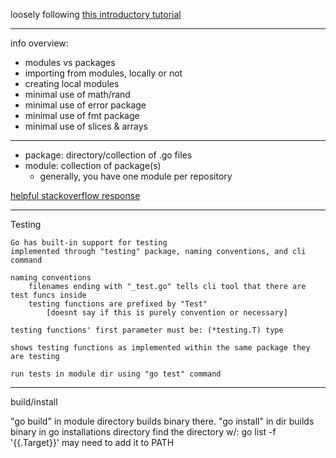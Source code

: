 
loosely following [this introductory tutorial](https://go.dev/doc/tutorial/create-module)

---

info overview:
- modules vs packages
- importing from modules, locally or not
- creating local modules
- minimal use of math/rand
- minimal use of error package
- minimal use of fmt package
- minimal use of slices & arrays

---

- package: directory/collection of .go files
- module: collection of package(s)
	- generally, you have one module per repository

[helpful stackoverflow response](https://stackoverflow.com/a/57314494)

---

Testing

	Go has built-in support for testing
	implemented through "testing" package, naming conventions, and cli command

	naming conventions
		filenames ending with "_test.go" tells cli tool that there are test funcs inside
		testing functions are prefixed by "Test"
			[doesnt say if this is purely convention or necessary]

	testing functions' first parameter must be: (*testing.T) type

	shows testing functions as implemented within the same package they are testing

	run tests in module dir using "go test" command

---

build/install

"go build" in module directory builds binary there.
"go install" in dir builds binary in go installations directory
	find the directory w/: go list -f '{{.Target}}'
	may need to add it to PATH
